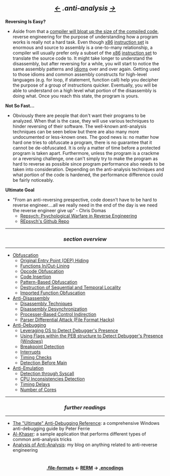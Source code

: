 ## *<p align='center'><a href="/contents/file-formats/file-formats.md"><-</a>  .anti-analysis  <a href="/contents/encodings/encodings.md">-></a></p>*

__Reversing Is Easy?__
* Aside from that a [compiler will bloat up the size of the compiled code](https://twitter.com/MalwareTechBlog/status/959925068196294656), reverse engineering for the purpose of understanding how a program works is really not a hard task. Even though [x86](https://github.com/yellowbyte/reverse-engineering-reference-manual/blob/master/contents/instruction-sets/x86.md) [instruction set](https://github.com/yellowbyte/reverse-engineering-reference-manual/blob/master/contents/instruction-sets/instruction-sets.md) is enormous and source to assembly is a one-to-many relationship, a compiler will usually prefer only a subset of the [x86](https://github.com/yellowbyte/reverse-engineering-reference-manual/blob/master/contents/instruction-sets/x86.md) [instruction set](https://github.com/yellowbyte/reverse-engineering-reference-manual/blob/master/contents/instruction-sets/instruction-sets.md) to translate the source code to. It might take longer to understand the disassembly, but after reversing for a while, you will start to notice the same assembly patterns and [idioms](https://reverseengineering.stackexchange.com/questions/17540/tutorial-or-resource-for-understanding-obscure-assembly-idioms) over and over again. Getting used to those idioms and common assembly constructs for high-level languages (e.g. for loop, if statement, function call) help you decipher the purpose of a group of instructions quicker. Eventually, you will be able to understand on a high level what portion of the disassembly is doing what. Once you reach this state, the program is yours.

__Not So Fast...__
* Obviously there are people that don't want their programs to be analyzed. When that is the case, they will use various techniques to hinder reversing of their software. The well-known anti-analysis techniques can be seen below but there are also many more undocumented or less-known ones. The good news is: no matter how hard one tries to obfuscate a program, there is no guarantee that it cannot be de-obfuscated. It is only a matter of time before a protected program is taken apart. Furthermore, unless the program is a crackme or a reversing challenge, one can't simply try to make the program as hard to reverse as possible since program performance also needs to be taken into consideration. Depending on the anti-analysis techniques and what portion of the code is hardened, the performance difference could be fairly noticeably.

__Ultimate Goal__
* "From an anti-reversing prespective, code doesn't have to be hard to reverse engineer....all we really need in the end of the day is we need the reverse engineer give up" - Chris Domas 
  * [Repsych: Psychological Warfare in Reverse Engineering](https://www.youtube.com/watch?v=HlUe0TUHOIc)
  * [REpsych's Github Repo](https://github.com/xoreaxeaxeax/REpsych)

---
### *<p align='center'> section overview </p>*
---
* [Obfuscation](Obfuscation.md)
  * [Original Entry Point (OEP) Hiding](Obfuscation.md#-original-entry-point-oep-hiding-)
  * [Functions In/Out-Lining](Obfuscation.md-functions-inout-lining-)
  * [Opcode Obfuscation](Obfuscation.md#-opcode-obfuscation-)
  * [Code Insertion](Obfuscation.md#-code-insertion-)
  * [Pattern-Based Obfuscation](Obfuscation.md#-pattern-based-obfuscation-)
  * [Destruction of Sequential and Temporal Locality](Obfuscation.md#-destruction-of-sequential-and-temporal-locality-)
  * [Imported Function Obfuscation](Obfuscation.md#-imported-function-obfuscation-)
* [Anti-Disassembly](Anti-Disassembly.md)
  * [Disassembly Techniques](Anti-Disassembly.md#-disassembly-technique-)
  * [Disassembly Desynchronization](Anti-Disassembly.md#-disassembly-desynchronization-)
  * [Processer-Based Control Indirection](Anti-Disassembly.md#-processer-based-control-indirection-)
  * [Parser Differential Attack (File Format Hacks)](Anti-Disassembly.md#-parser-differential-attack-file-format-hacks-)
* [Anti-Debugging](Anti-Debugging.md)
  * [Leveraging OS to Detect Debugger's Presence](Anti-Debugging.md#-leveraging-os-to-detect-debuggers-presence-)
  * [Using Flags within the PEB structure to Detect Debugger's Presence (Windows)](Anti-Debugging.md#-using-flags-within-the-peb-structure-to-detect-debuggers-presence-windows-)
  * [Breakpoint Detection](Anti-Debugging.md#-breakpoint-detection-)
  * [Interrupts](Anti-Debugging.md#-interrupts-)
  * [Timing Checks](Anti-Debugging.md#-timing-checks-)
  * [Detection Before Main](Anti-Debugging.md#-detection-before-main-)
* [Anti-Emulation](Anti-Emulation.md)
  * [Detection through Syscall](Anti-Emulation.md#-detection-through-syscall-)
  * [CPU Inconsistencies Detection](Anti-Emulation.md#-cpu-inconsistencies-detection-)
  * [Timing Delays](Anti-Emulation.md#-timing-delays-)
  * [Number of Cores](Anti-Emulation.md#-number-of-cores-)

---
### *<p align='center'> further readings </p>*
---
* [The "Ultimate" Anti-Debugging Reference](http://anti-reversing.com/Downloads/Anti-Reversing/The_Ultimate_Anti-Reversing_Reference.pdf): a comprehensive Windows anti-debugging guide by Peter Ferrie
* [Al-Khaser](https://github.com/LordNoteworthy/al-khaser): a sample application that performs different types of common anti-analysis tricks
* [Analysis of Anti-Analysis](https://github.com/yellowbyte/analysis-of-anti-analysis): my blog on anything related to anti-reverse engineering

#
<strong><p align='center'><a href="/contents/file-formats/file-formats.md">.file-formats</a> <- <a href="/README.md#-reverse-engineering-reference-manual-beta-">RERM</a> -> <a href="/contents/encodings/encodings.md">.encodings</a></p></strong>
